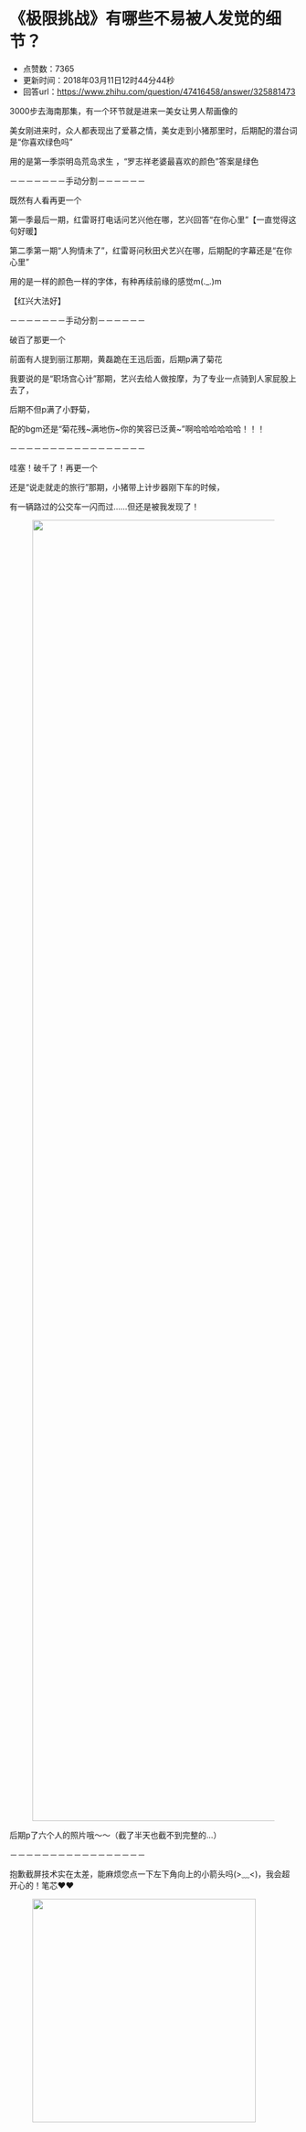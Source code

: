 # 《极限挑战》有哪些不易被人发觉的细节？
- 点赞数：7365
- 更新时间：2018年03月11日12时44分44秒
- 回答url：https://www.zhihu.com/question/47416458/answer/325881473
<body>
 <p data-pid="TCf5ghzU">3000步去海南那集，有一个环节就是进来一美女让男人帮画像的</p>
 <p data-pid="bxaTH5ik">美女刚进来时，众人都表现出了爱慕之情，美女走到小猪那里时，后期配的潜台词是“你喜欢绿色吗”</p>
 <p data-pid="7_GR7F98">用的是第一季崇明岛荒岛求生 ，“罗志祥老婆最喜欢的颜色”答案是绿色</p>
 <p data-pid="uJuKs6Gj">－－－－－－－手动分割－－－－－－</p>
 <p data-pid="8xAtTq4d">既然有人看再更一个</p>
 <p data-pid="HRIXUUSX">第一季最后一期，红雷哥打电话问艺兴他在哪，艺兴回答“在你心里”【一直觉得这句好暖】</p>
 <p data-pid="YKJe08nj">第二季第一期“人狗情未了”，红雷哥问秋田犬艺兴在哪，后期配的字幕还是“在你心里”</p>
 <p data-pid="tgZ6mKUS">用的是一样的颜色一样的字体，有种再续前缘的感觉m(._.)m</p>
 <p data-pid="ZkOLTOwe">【红兴大法好】</p>
 <p data-pid="hidDakSN">－－－－－－－手动分割－－－－－－</p>
 <p data-pid="HhMHV-AS">破百了那更一个</p>
 <p data-pid="TX30z0t8">前面有人提到丽江那期，黄磊跪在王迅后面，后期p满了菊花</p>
 <p data-pid="3WWNHyio">我要说的是“职场宫心计”那期，艺兴去给人做按摩，为了专业一点骑到人家屁股上去了，</p>
 <p data-pid="6qKM9req">后期不但p满了小野菊，</p>
 <p data-pid="nhc9NExv">配的bgm还是“菊花残~满地伤~你的笑容已泛黄~”啊哈哈哈哈哈哈！！！</p>
 <p data-pid="jwd-XUdJ">－－－－－－－－－－－－－－－－－</p>
 <p data-pid="W5kvraJk">哇塞！破千了！再更一个</p>
 <p data-pid="8xaJdL6g">还是“说走就走的旅行”那期，小猪带上计步器刚下车的时候，</p>
 <p data-pid="DgCanTDL">有一辆路过的公交车一闪而过……但还是被我发现了！</p>
 <figure>
  <img src="https://pic1.zhimg.com/50/v2-67cf623463a2bbc7a7bd4e1d2369970d_720w.jpg?source=1940ef5c" data-rawwidth="2276" data-rawheight="1280" data-original-token="v2-67cf623463a2bbc7a7bd4e1d2369970d" class="origin_image zh-lightbox-thumb" width="2276" data-original="https://pic1.zhimg.com/v2-67cf623463a2bbc7a7bd4e1d2369970d_r.jpg?source=1940ef5c">
 </figure>
 <p data-pid="pEAbp9V6">后期p了六个人的照片哦～～（截了半天也截不到完整的…）</p>
 <p data-pid="lfUVNfvm">－－－－－－－－－－－－－－－－－</p>
 <p data-pid="jUj_pgQO">抱歉截屏技术实在太差，能麻烦您点一下左下角向上的小箭头吗(&gt;﹏&lt;)，我会超开心的！笔芯❤❤</p>
 <figure>
  <img src="https://pica.zhimg.com/50/v2-238fdd78e49884b2ae2ff110086d6be8_720w.jpg?source=1940ef5c" data-rawwidth="391" data-rawheight="220" data-original-token="v2-238fdd78e49884b2ae2ff110086d6be8" class="content_image" width="391">
 </figure>
</body>